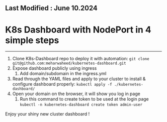Last Modified : June 10.2024
---------------------------------------------------------
# K8s Dashboard with NodePort in 4 simple steps
---------------------------------------------------------
1. Clone  K8s-Dashboard repo to deploy it with automation:
`git clone git@github.com:meharwaheed/kubernetes-dashboard.git`
2. Expose dashboard publicly using ingress
   1. Add domain/subdomain in the ingress.yml
3. Read through the YAML files and apply to your cluster to install & configure dashboard properly:
   `kubectl apply -f ./kubernetes-dashboard/`
4. Open your domain on the browser, it will show you log in page
   1. Run this command to create token to be used at the login page
      `kubectl -n kubernetes-dashboard create token admin-user`

Enjoy your shiny new cluster dashboard ! 

